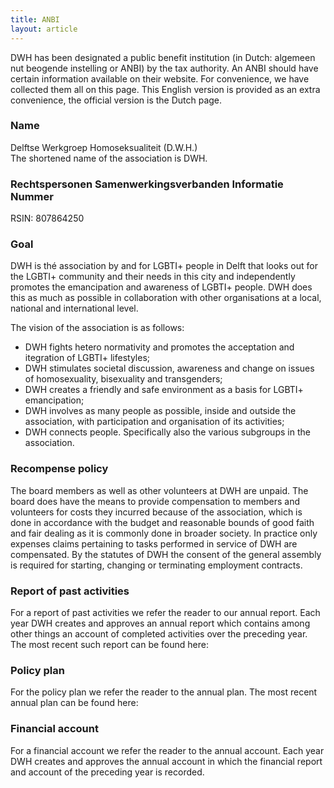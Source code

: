 ```yaml
---
title: ANBI
layout: article
---
```


DWH has been designated a public benefit institution (in Dutch: algemeen nut beogende instelling or ANBI) by the
tax authority. An ANBI should have certain information available on their website. For convenience, we have
collected them all on this page. This English version is provided as an extra convenience, the official version is
the Dutch page.

### Name
Delftse Werkgroep Homoseksualiteit (D.W.H.)<br />
The shortened name of the association is DWH.

### Rechtspersonen Samenwerkingsverbanden Informatie Nummer
RSIN: 807864250

### Goal
  DWH is thé association by and for LGBTI+ people in Delft that looks out for the LGBTI+ community and their needs in
this city and independently promotes the emancipation and awareness of LGBTI+ people. DWH does this as much as
possible in collaboration with other organisations at a local, national and international level.

The vision of the association is as follows:
- DWH fights hetero normativity and promotes the acceptation and itegration of LGBTI+ lifestyles;
- DWH stimulates societal discussion, awareness and change on issues of homosexuality, bisexuality and
  transgenders;
- DWH creates a friendly and safe environment as a basis for LGBTI+ emancipation;
- DWH involves as many people as possible, inside and outside the association, with participation and
  organisation of its activities;
- DWH connects people. Specifically also the various subgroups in the association.

### Recompense policy
The board members as well as other volunteers at DWH are unpaid. The board does have the means to provide
compensation to members and volunteers for costs they incurred because of the association, which is done in
accordance with the budget and reasonable bounds of good faith and fair dealing as it is commonly done in broader
society. In practice only expenses claims pertaining to tasks performed in service of DWH are compensated.
By the statutes of DWH the consent of the general assembly is required for starting, changing or terminating
employment contracts.

### Report of past activities
For a report of past activities we refer the reader to our annual report. Each year DWH creates and approves an
annual report which contains among other things an account of completed activities over the preceding year.
The most recent such report can be found here:

<FilesList folder-id="1SEhPdLmDC-MxwcqiRnaMlAcvoPgnq16a"></FilesList>

### Policy plan
For the policy plan we refer the reader to the annual plan. The most recent annual plan can be found here:

<FilesList folder-id="1Y_3eX7L6RKOnFMCi1m3YP4Dkwc9Ibw2Y"></FilesList>

### Financial account
For a financial account we refer the reader to the annual account. Each year DWH creates and approves the annual
account in which the financial report and account of the preceding year is recorded.

<FilesList folder-id="1wOt93uBOFba4lHrf6In1YZJPzT4L9Doi"></FilesList>
